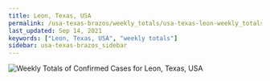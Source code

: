 ```yaml
---
title: Leon, Texas, USA
permalink: /usa-texas-brazos/weekly_totals/usa-texas-leon-weekly_totals.html
last_updated: Sep 14, 2021
keywords: ["Leon, Texas, USA", "weekly totals"]
sidebar: usa-texas-brazos_sidebar
---
```


![Weekly Totals of Confirmed Cases for Leon, Texas, USA](/covid_tracker/images/graphs/usa-texas-leon-weekly_totals_graph.png)
